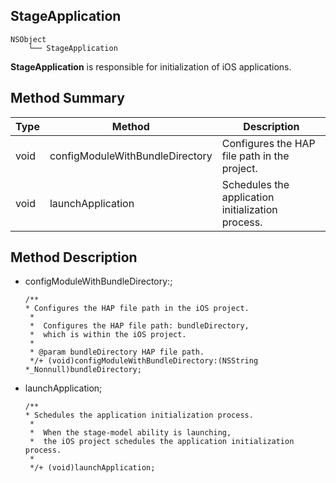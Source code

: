 ## StageApplication

```
NSObject
    └── StageApplication
```

**StageApplication** is responsible for initialization of iOS applications.

## Method Summary

| Type        | Method                | Description  |
| ------------ | -------------------- | ------ |
| void | configModuleWithBundleDirectory | Configures the HAP file path in the project.|
| void | launchApplication | Schedules the application initialization process.|

## Method Description


+ configModuleWithBundleDirectory:;

  ```
  /**
  * Configures the HAP file path in the iOS project.
   *
   *  Configures the HAP file path: bundleDirectory,
   *  which is within the iOS project.
   *
   * @param bundleDirectory HAP file path.
   */+ (void)configModuleWithBundleDirectory:(NSString *_Nonnull)bundleDirectory;
  ```

+ launchApplication;

  ```
  /**
  * Schedules the application initialization process.
   *
   *  When the stage-model ability is launching,
   *  the iOS project schedules the application initialization process.
   *
   */+ (void)launchApplication;
  ```